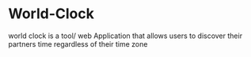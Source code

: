 # World-Clock
world clock is a tool/ web Application that allows users to discover their partners time regardless of their time zone
